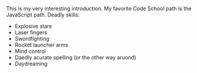 This is my very interesting introduction.
My favorite Code School path is the JavaScript path.
Deadly skills:
* Explosive stare
* Laser fingers
* Swordfighting
* Rocket launcher arms
* Mind control
* Daedly acurate spelling (or the other way aruond)
* Daydreaming

